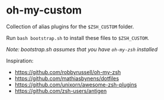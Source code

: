 # oh-my-custom

Collection of alias plugins for the `$ZSH_CUSTOM` folder.

Run `bash bootstrap.sh` to install these files to `$ZSH_CUSTOM`.

*Note: bootstrap.sh assumes that you have `oh-my-zsh` installed*

Inspiration:

- https://github.com/robbyrussell/oh-my-zsh
- https://github.com/mathiasbynens/dotfiles
- https://github.com/unixorn/awesome-zsh-plugins
- https://github.com/zsh-users/antigen